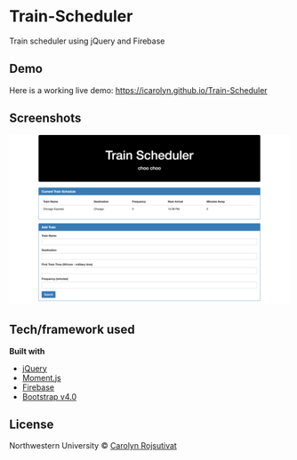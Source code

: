 # Train-Scheduler
Train scheduler using jQuery and Firebase

## Demo
Here is a working live demo: https://icarolyn.github.io/Train-Scheduler

## Screenshots
![](screencapture.png)

## Tech/framework used

<b>Built with</b>
- [jQuery](https://jquery.com)
- [Moment.js](https://momentjs.com)
- [Firebase](https://firebase.google.com)
- [Bootstrap v4.0](https://getbootstrap.com)

## License

Northwestern University © [Carolyn Rojsutivat]()
